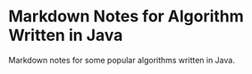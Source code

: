 # Markdown Notes for Algorithm Written in Java
 Markdown notes for some popular algorithms written in Java.

